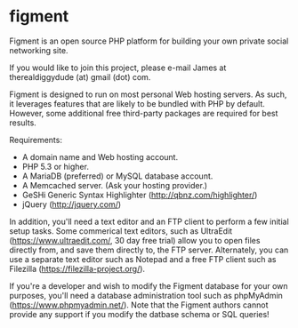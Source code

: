 # figment

Figment is an open source PHP platform for building your own private social networking site.

If you would like to join this project, please e-mail James at therealdiggydude (at) gmail (dot) com.

Figment is designed to run on most personal Web hosting servers. As such, it leverages features that
are likely to be bundled with PHP by default. However, some additional free third-party packages are
required for best results.

Requirements:

* A domain name and Web hosting account.
* PHP 5.3 or higher.
* A MariaDB (preferred) or MySQL database account.
* A Memcached server. (Ask your hosting provider.)
* GeSHi Generic Syntax Highlighter (http://qbnz.com/highlighter/)
* jQuery (http://jquery.com/)

In addition, you'll need a text editor and an FTP client to perform a few initial setup tasks. Some
commerical text editors, such as UltraEdit (https://www.ultraedit.com/, 30 day free trial) allow you
to open files directly from, and save them directly to, the FTP server. Alternately, you can use a
separate text editor such as Notepad and a free FTP client such as Filezilla (https://filezilla-project.org/).

If you're a developer and wish to modify the Figment database for your own purposes, you'll need
a database administration tool such as phpMyAdmin (https://www.phpmyadmin.net/). Note that the Figment
authors cannot provide any support if you modify the datbase schema or SQL queries!

